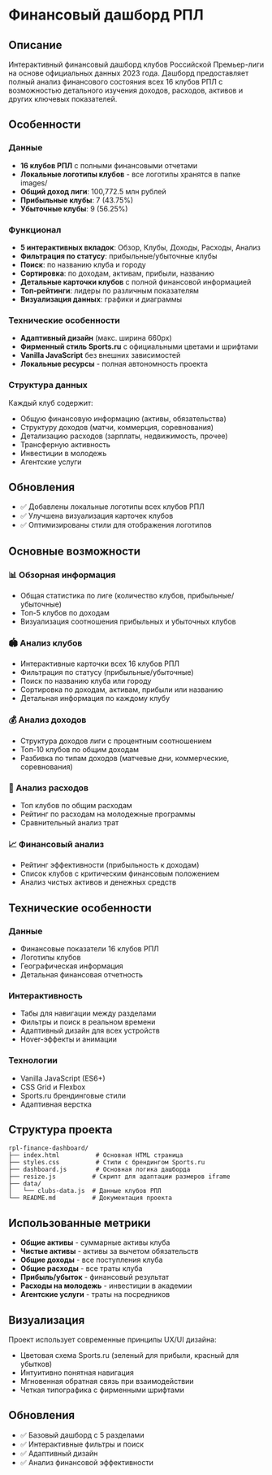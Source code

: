 # Финансовый дашборд РПЛ

## Описание
Интерактивный финансовый дашборд клубов Российской Премьер-лиги на основе официальных данных 2023 года. Дашборд предоставляет полный анализ финансового состояния всех 16 клубов РПЛ с возможностью детального изучения доходов, расходов, активов и других ключевых показателей.

## Особенности

### Данные
- **16 клубов РПЛ** с полными финансовыми отчетами
- **Локальные логотипы клубов** - все логотипы хранятся в папке images/
- **Общий доход лиги**: 100,772.5 млн рублей
- **Прибыльные клубы**: 7 (43.75%)
- **Убыточные клубы**: 9 (56.25%)

### Функционал
- **5 интерактивных вкладок**: Обзор, Клубы, Доходы, Расходы, Анализ
- **Фильтрация по статусу**: прибыльные/убыточные клубы
- **Поиск**: по названию клуба и городу
- **Сортировка**: по доходам, активам, прибыли, названию
- **Детальные карточки клубов** с полной финансовой информацией
- **Топ-рейтинги**: лидеры по различным показателям
- **Визуализация данных**: графики и диаграммы

### Технические особенности
- **Адаптивный дизайн** (макс. ширина 660px)
- **Фирменный стиль Sports.ru** с официальными цветами и шрифтами
- **Vanilla JavaScript** без внешних зависимостей
- **Локальные ресурсы** - полная автономность проекта

### Структура данных
Каждый клуб содержит:
- Общую финансовую информацию (активы, обязательства)
- Структуру доходов (матчи, коммерция, соревнования)
- Детализацию расходов (зарплаты, недвижимость, прочее)
- Трансферную активность
- Инвестиции в молодежь
- Агентские услуги

## Обновления
- ✅ Добавлены локальные логотипы всех клубов РПЛ
- ✅ Улучшена визуализация карточек клубов
- ✅ Оптимизированы стили для отображения логотипов

## Основные возможности

### 📊 Обзорная информация
- Общая статистика по лиге (количество клубов, прибыльные/убыточные)
- Топ-5 клубов по доходам
- Визуализация соотношения прибыльных и убыточных клубов

### 🏟️ Анализ клубов
- Интерактивные карточки всех 16 клубов РПЛ
- Фильтрация по статусу (прибыльные/убыточные)
- Поиск по названию клуба или городу
- Сортировка по доходам, активам, прибыли или названию
- Детальная информация по каждому клубу

### 💰 Анализ доходов
- Структура доходов лиги с процентным соотношением
- Топ-10 клубов по общим доходам
- Разбивка по типам доходов (матчевые дни, коммерческие, соревнования)

### 💸 Анализ расходов
- Топ клубов по общим расходам
- Рейтинг по расходам на молодежные программы
- Сравнительный анализ трат

### 📈 Финансовый анализ
- Рейтинг эффективности (прибыльность к доходам)
- Список клубов с критическим финансовым положением
- Анализ чистых активов и денежных средств

## Технические особенности

### Данные
- Финансовые показатели 16 клубов РПЛ
- Логотипы клубов
- Географическая информация
- Детальная финансовая отчетность

### Интерактивность
- Табы для навигации между разделами
- Фильтры и поиск в реальном времени
- Адаптивный дизайн для всех устройств
- Hover-эффекты и анимации

### Технологии
- Vanilla JavaScript (ES6+)
- CSS Grid и Flexbox
- Sports.ru брендинговые стили
- Адаптивная верстка

## Структура проекта

```
rpl-finance-dashboard/
├── index.html          # Основная HTML страница
├── styles.css          # Стили с брендингом Sports.ru
├── dashboard.js        # Основная логика дашборда
├── resize.js          # Скрипт для адаптации размеров iframe
├── data/
│   └── clubs-data.js  # Данные клубов РПЛ
└── README.md          # Документация проекта
```

## Использованные метрики

- **Общие активы** - суммарные активы клуба
- **Чистые активы** - активы за вычетом обязательств
- **Общие доходы** - все поступления клуба
- **Общие расходы** - все траты клуба
- **Прибыль/убыток** - финансовый результат
- **Расходы на молодежь** - инвестиции в академии
- **Агентские услуги** - траты на посредников

## Визуализация

Проект использует современные принципы UX/UI дизайна:
- Цветовая схема Sports.ru (зеленый для прибыли, красный для убытков)
- Интуитивно понятная навигация
- Мгновенная обратная связь при взаимодействии
- Четкая типографика с фирменными шрифтами

## Обновления

- ✅ Базовый дашборд с 5 разделами
- ✅ Интерактивные фильтры и поиск
- ✅ Адаптивный дизайн
- ✅ Анализ финансовой эффективности 